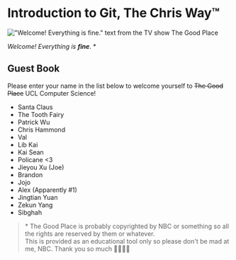 # Introduction to Git, The Chris Way™

!["Welcome! Everything is fine." text from the TV show The Good Place](assets/Everything&#32;is&#32;Fine&#32;1.jpg)

*Welcome! Everything is **fine***. *

## Guest Book

Please enter your name in the list below to welcome yourself to ~~The Good Place~~ UCL Computer Science!

- Santa Claus
- The Tooth Fairy
- Patrick Wu
- Chris Hammond
- Val
- Lib Kai
- Kai Sean
- Policane <3
- Jieyou Xu (Joe)
- Brandon
- Jojo
- Alex (Apparently #1)
- Jingtian Yuan
- Zekun Yang
- Sibghah 
> \* The Good Place is probably copyrighted by NBC or something so all the rights are reserved by them or whatever.  
> This is provided as an educational tool only so please don't be mad at me, NBC. Thank you so much 💖💖💖💖
